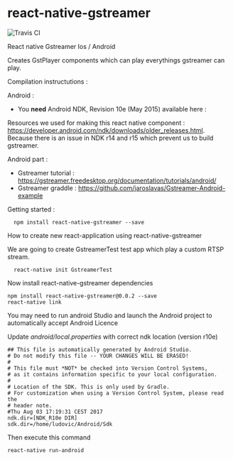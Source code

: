 # react-native-gstreamer

![Travis CI](https://travis-ci.com/Kalyzee/react-native-gstreamer.svg?token=c7RPUv8pu3bda3czshqe&branch=master)



React native Gstreamer Ios / Android

Creates GstPlayer components which can play everythings gstreamer can play.

Compilation instructutions :

Android :
- You __need__  Android NDK, Revision 10e (May 2015) available here :

Resources we used for making this react native component : https://developer.android.com/ndk/downloads/older_releases.html. Because there is an issue in NDK r14 and r15 which prevent us to build gstreamer.


Android part :
- Gstreamer tutorial : https://gstreamer.freedesktop.org/documentation/tutorials/android/
- Gstreamer graddle : https://github.com/jaroslavas/Gstreamer-Android-example


Getting started :

```
  npm install react-native-gstreamer --save
```


How to create new react-application using react-native-gstreamer

We are going to create GstreamerTest test app which play a custom RTSP stream.   

```
  react-native init GstreamerTest
```

Now install react-native-gstreamer dependencies

```
npm install react-native-gstreamer@0.0.2 --save
react-native link
```

You may need to run android Studio and launch the Android project to automatically accept Android Licence


Update  _android/local.properties_ with correct ndk location (version r10e)

```
## This file is automatically generated by Android Studio.
# Do not modify this file -- YOUR CHANGES WILL BE ERASED!
#
# This file must *NOT* be checked into Version Control Systems,
# as it contains information specific to your local configuration.
#
# Location of the SDK. This is only used by Gradle.
# For customization when using a Version Control System, please read the
# header note.
#Thu Aug 03 17:19:31 CEST 2017
ndk.dir=[NDK_R10e DIR]
sdk.dir=/home/ludovic/Android/Sdk
```

Then execute this command
```
react-native run-android
```
